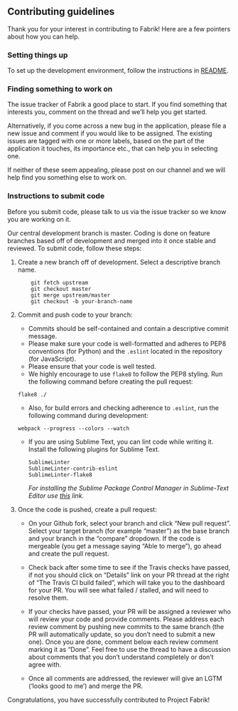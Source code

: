 ## Contributing guidelines

Thank you for your interest in contributing to Fabrik! Here are a few pointers about how you can help.

### Setting things up

To set up the development environment, follow the instructions in [README](https://github.com/Cloud-CV/Fabrik/blob/master/README.md).

### Finding something to work on

The issue tracker of Fabrik a good place to start. If you find something that interests you, comment on the thread and we’ll help you get started.

Alternatively, if you come across a new bug in the application, please file a new issue and comment if you would like to be assigned. The existing issues are tagged with one or more labels, based on the part of the application it touches, its importance etc., that can help you in selecting one.

If neither of these seem appealing, please post on our channel and we will help find you something else to work on.

### Instructions to submit code

Before you submit code, please talk to us via the issue tracker so we know you are working on it.
	
Our central development branch is master. Coding is done on feature branches based off of development and merged into it once stable and reviewed. To submit code, follow these steps:

1. Create a new branch off of development. Select a descriptive branch name.
	```
        git fetch upstream
        git checkout master
        git merge upstream/master
        git checkout -b your-branch-name
	```
2. Commit and push code to your branch:

    - Commits should be self-contained and contain a descriptive commit message.
    - Please make sure your code is well-formatted and adheres to PEP8 conventions (for Python) and the `.eslint` located in the repository (for JavaScript).
    - Please ensure that your code is well tested.
    - We highly encourage to use `flake8` to follow the PEP8 styling. Run the following command before creating the pull request:
	```
	flake8 ./
	```
    - Also, for build errors and checking adherence to `.eslint`, run the following command during development:
	```
	webpack --progress --colors --watch
	```            
    - If you are using Sublime Text, you can lint code while writing it. Install the following plugins for Sublime Text.
        ```
        SublimeLinter
        SublimeLinter-contrib-eslint
        SublimeLinter-flake8
        ```
        *For installing the Sublime Package Control Manager in Sublime-Text Editor use [this](https://packagecontrol.io/installation#st2) link.*

3. Once the code is pushed, create a pull request:

    - On your Github fork, select your branch and click “New pull request”. Select your target branch (for example “master”) as the base branch and your branch in the “compare” dropdown.
If the code is mergeable (you get a message saying “Able to merge”), go ahead and create the pull request.
    - Check back after some time to see if the Travis checks have passed, if not you should click on “Details” link on your PR thread at the right of “The Travis CI build failed”, which will take you to the dashboard for your PR. You will see what failed / stalled, and will need to resolve them.
    - If your checks have passed, your PR will be assigned a reviewer who will review your code and provide comments. Please address each review comment by pushing new commits to the same branch (the PR will automatically update, so you don’t need to submit a new one). Once you are done, comment below each review comment marking it as “Done”. Feel free to use the thread to have a discussion about comments that you don’t understand completely or don’t agree with.

    - Once all comments are addressed, the reviewer will give an LGTM (‘looks good to me’) and merge the PR.

Congratulations, you have successfully contributed to Project Fabrik!
